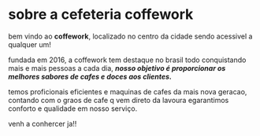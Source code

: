 <DOCTYPE>

<h1>sobre a cefeteria coffework</h1>
  
<p>bem vindo ao <strong>coffework</strong>, localizado no centro da cidade sendo acessivel a qualquer um!</p>
  
<p>fundada em 2016, a coffework tem destaque no brasil todo conquistando mais e mais pessoas a cada dia, <em><strong>nosso objetivo é proporcionar os melhores sabores de cafes e doces aos clientes.</strong></em></p>
  
<p>temos proficionais eficientes e maquinas de cafes da mais nova geracao, contando com o graos de cafe q vem direto da lavoura egarantimos conforto e qualidade em nosso serviço.</p>
  
<p>venh a conhercer ja!!</p>
